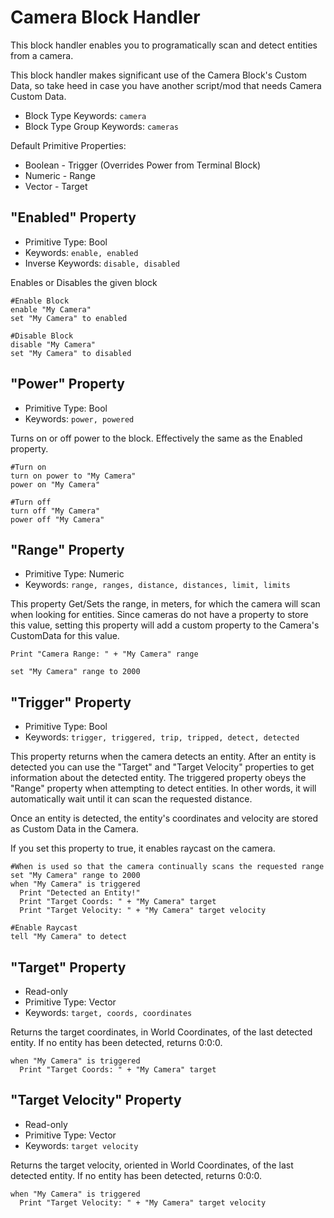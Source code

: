 ﻿# Camera Block Handler
This block handler enables you to programatically scan and detect entities from a camera.

This block handler makes significant use of the Camera Block's Custom Data, so take heed in case you have another script/mod that needs Camera Custom Data.

* Block Type Keywords: ```camera```
* Block Type Group Keywords: ```cameras```

Default Primitive Properties:
* Boolean - Trigger (Overrides Power from Terminal Block)
* Numeric - Range
* Vector - Target

## "Enabled" Property
* Primitive Type: Bool
* Keywords: ```enable, enabled```
* Inverse Keywords: ```disable, disabled```

Enables or Disables the given block

```
#Enable Block
enable "My Camera"
set "My Camera" to enabled

#Disable Block
disable "My Camera"
set "My Camera" to disabled
```

## "Power" Property
* Primitive Type: Bool
* Keywords: ```power, powered```

Turns on or off power to the block.  Effectively the same as the Enabled property.

```
#Turn on
turn on power to "My Camera"
power on "My Camera"

#Turn off
turn off "My Camera"
power off "My Camera"
```

## "Range" Property
* Primitive Type: Numeric
* Keywords: ```range, ranges, distance, distances, limit, limits```

This property Get/Sets the range, in meters, for which the camera will scan when looking for entities.  Since cameras do not have a property to store this value, setting this property will add a custom property to the Camera's CustomData for this value.

```
Print "Camera Range: " + "My Camera" range

set "My Camera" range to 2000
```

## "Trigger" Property
* Primitive Type: Bool
* Keywords: ```trigger, triggered, trip, tripped, detect, detected```

This property returns when the camera detects an entity.  After an entity is detected you can use the "Target" and "Target Velocity" properties to get information about the detected entity.
The triggered property obeys the "Range" property when attempting to detect entities.  In other words, it will automatically wait until it can scan the requested distance.

Once an entity is detected, the entity's coordinates and velocity are stored as Custom Data in the Camera.

If you set this property to true, it enables raycast on the camera.

```
#When is used so that the camera continually scans the requested range
set "My Camera" range to 2000
when "My Camera" is triggered
  Print "Detected an Entity!"
  Print "Target Coords: " + "My Camera" target
  Print "Target Velocity: " + "My Camera" target velocity

#Enable Raycast
tell "My Camera" to detect
```

## "Target" Property
* Read-only
* Primitive Type: Vector
* Keywords: ```target, coords, coordinates```

Returns the target coordinates, in World Coordinates, of the last detected entity.  If no entity has been detected, returns 0:0:0.

```
when "My Camera" is triggered
  Print "Target Coords: " + "My Camera" target
```

## "Target Velocity" Property
* Read-only
* Primitive Type: Vector
* Keywords: ```target velocity```

Returns the target velocity, oriented in World Coordinates, of the last detected entity.  If no entity has been detected, returns 0:0:0.

```
when "My Camera" is triggered
  Print "Target Velocity: " + "My Camera" target velocity
```

